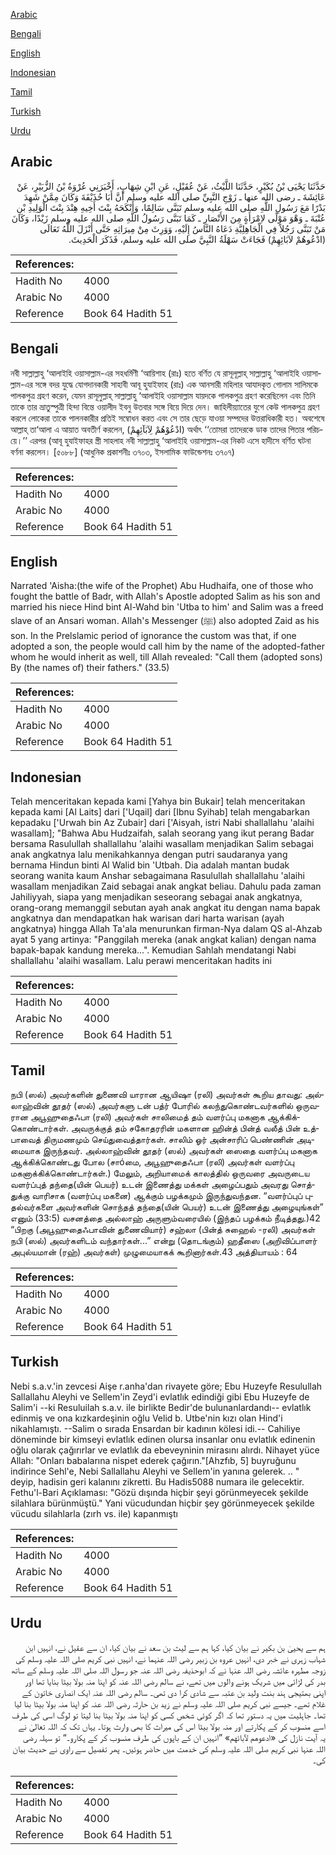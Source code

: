 [Arabic](#arabic)

[Bengali](#bengali)

[English](#english)

[Indonesian](#indonesian)

[Tamil](#tamil)

[Turkish](#turkish)

[Urdu](#urdu)

## Arabic


<div dir="rtl" lang="ar" style={{fontSize:'larger',backgroundColor:'#f8f9fa',padding:20}}>
حَدَّثَنَا يَحْيَى بْنُ بُكَيْرٍ، حَدَّثَنَا اللَّيْثُ، عَنْ عُقَيْلٍ، عَنِ ابْنِ شِهَابٍ، أَخْبَرَنِي عُرْوَةُ بْنُ الزُّبَيْرِ، عَنْ عَائِشَةَ ـ رضى الله عنها ـ زَوْجِ النَّبِيِّ صلى الله عليه وسلم أَنَّ أَبَا حُذَيْفَةَ وَكَانَ مِمَّنْ شَهِدَ بَدْرًا مَعَ رَسُولِ اللَّهِ صلى الله عليه وسلم تَبَنَّى سَالِمًا، وَأَنْكَحَهُ بِنْتَ أَخِيهِ هِنْدَ بِنْتَ الْوَلِيدِ بْنِ عُتْبَةَ ـ وَهْوَ مَوْلًى لاِمْرَأَةٍ مِنَ الأَنْصَارِ ـ كَمَا تَبَنَّى رَسُولُ اللَّهِ صلى الله عليه وسلم زَيْدًا، وَكَانَ مَنْ تَبَنَّى رَجُلاً فِي الْجَاهِلِيَّةِ دَعَاهُ النَّاسُ إِلَيْهِ، وَوَرِثَ مِنْ مِيرَاثِهِ حَتَّى أَنْزَلَ اللَّهُ تَعَالَى ‏(‏ادْعُوهُمْ لآبَائِهِمْ‏)‏ فَجَاءَتْ سَهْلَةُ النَّبِيَّ صلى الله عليه وسلم، فَذَكَرَ الْحَدِيثَ‏.‏
</div>
<div style={{backgroundColor:'#f8f9fa',padding:20, marginBottom: 10}}><table> <thead> <tr> <th>References:</th> <th></th> </tr> </thead> <tbody><tr><td>Hadith No</td><td>4000</td></tr><tr><td>Arabic No</td><td>4000</td></tr><tr><td>Reference</td><td>Book 64 Hadith 51</td></tr></tbody></table></div>

## Bengali


<div dir="ltr" lang="bn" style={{fontSize:'larger',backgroundColor:'#f8f9fa',padding:20}}>
নবী সাল্লাল্লাহু ‘আলাইহি ওয়াসাল্লাম-এর সহধর্মিণী ‘আয়িশাহ (রাঃ) হতে বর্ণিত যে রাসূলূল্লাহ্ সাল্লাল্লাহু ‘আলাইহি ওয়াসাল্লাম-এর সঙ্গে বদর যুদ্ধে যোগদানকারী সাহাবী আবূ হুযাইফাহ (রাঃ) এক আনসারী মহিলার আযাদকৃত গোলাম সালিমকে পালকপুত্র গ্রহণ করেন, যেমন রাসূলুল্লাহ্ সাল্লাল্লাহু ‘আলাইহি ওয়াসাল্লাম যায়দকে পালকপুত্র গ্রহণ করেছিলেন এবং তিনি তাকে তার ভ্রাতুস্পুত্রী হিন্দা বিন্তে ওয়ালীদ ইবনু উতবার সঙ্গে বিয়ে দিয়ে দেন। জাহিলীয়্যাতের যুগে কেউ পালকপুত্র গ্রহণ করলে লোকেরা তাকে পালনকারীর প্রতিই সম্বোধন করত এবং সে তার ছেড়ে যাওয়া সম্পদের উত্তরাধিকারী হত। অবশেষে আল্লাহ্ তা‘আলা এ আয়াত অবতীর্ণ করলেন, (ادْعُوْهُمْ لِآبَآئِهِمْ) অর্থাৎ ‘‘তোমরা তাদেরকে ডাক তাদের পিতার পরিচয়ে।’’ এরপর (আবূ হুযাইফাহর স্ত্রী সাহলাহ নবী সাল্লাল্লাহু ‘আলাইহি ওয়াসাল্লাম-এর নিকট এসে হাদীসে বর্ণিত ঘটনা বর্ণনা করলেন। [৫০৮৮] (আধুনিক প্রকাশনীঃ ৩৭০৩, ইসলামিক ফাউন্ডেশনঃ ৩৭০৭)
</div>
<div style={{backgroundColor:'#f8f9fa',padding:20, marginBottom: 10}}><table> <thead> <tr> <th>References:</th> <th></th> </tr> </thead> <tbody><tr><td>Hadith No</td><td>4000</td></tr><tr><td>Arabic No</td><td>4000</td></tr><tr><td>Reference</td><td>Book 64 Hadith 51</td></tr></tbody></table></div>

## English


<div dir="ltr" lang="en" style={{fontSize:'larger',backgroundColor:'#f8f9fa',padding:20}}>
Narrated 'Aisha:(the wife of the Prophet) Abu Hudhaifa, one of those who fought the battle of Badr, with Allah's Apostle adopted Salim as his son and married his niece Hind bint Al-Wahd bin 'Utba to him' and Salim was a freed slave of an Ansari woman. Allah's Messenger (ﷺ) also adopted Zaid as his son. In the Prelslamic period of ignorance the custom was that, if one adopted a son, the people would call him by the name of the adopted-father whom he would inherit as well, till Allah revealed: "Call them (adopted sons) By (the names of) their fathers." (33.5)
</div>
<div style={{backgroundColor:'#f8f9fa',padding:20, marginBottom: 10}}><table> <thead> <tr> <th>References:</th> <th></th> </tr> </thead> <tbody><tr><td>Hadith No</td><td>4000</td></tr><tr><td>Arabic No</td><td>4000</td></tr><tr><td>Reference</td><td>Book 64 Hadith 51</td></tr></tbody></table></div>

## Indonesian


<div dir="ltr" lang="id" style={{fontSize:'larger',backgroundColor:'#f8f9fa',padding:20}}>
Telah menceritakan kepada kami [Yahya bin Bukair] telah menceritakan kepada kami [Al Laits] dari ['Uqail] dari [Ibnu Syihab] telah mengabarkan kepadaku ['Urwah bin Az Zubair] dari ['Aisyah, istri Nabi shallallahu 'alaihi wasallam]; "Bahwa Abu Hudzaifah, salah seorang yang ikut perang Badar bersama Rasulullah shallallahu 'alaihi wasallam menjadikan Salim sebagai anak angkatnya lalu menikahkannya dengan putri saudaranya yang bernama Hindun binti Al Walid bin 'Utbah. Dia adalah mantan budak seorang wanita kaum Anshar sebagaimana Rasulullah shallallahu 'alaihi wasallam menjadikan Zaid sebagai anak angkat beliau. Dahulu pada zaman Jahiliyyah, siapa yang menjadikan seseorang sebagai anak angkatnya, orang-orang memanggil sebutan ayah anak angkat itu dengan nama bapak angkatnya dan mendapatkan hak warisan dari harta warisan (ayah angkatnya) hingga Allah Ta'ala menurunkan firman-Nya dalam QS al-Ahzab ayat 5 yang artinya: "Panggilah mereka (anak angkat kalian) dengan nama bapak-bapak kandung mereka...". Kemudian Sahlah mendatangi Nabi shallallahu 'alaihi wasallam. Lalu perawi menceritakan hadits ini
</div>
<div style={{backgroundColor:'#f8f9fa',padding:20, marginBottom: 10}}><table> <thead> <tr> <th>References:</th> <th></th> </tr> </thead> <tbody><tr><td>Hadith No</td><td>4000</td></tr><tr><td>Arabic No</td><td>4000</td></tr><tr><td>Reference</td><td>Book 64 Hadith 51</td></tr></tbody></table></div>

## Tamil


<div dir="ltr" lang="ta" style={{fontSize:'larger',backgroundColor:'#f8f9fa',padding:20}}>
நபி (ஸல்) அவர்களின் துணைவி யாரான ஆயிஷா (ரலி) அவர்கள் கூறிய தாவது: அல்லாஹ்வின் தூதர் (ஸல்) அவர்களு டன் பத்ர் போரில் கலந்துகொண்டவர்களில் ஒருவரான அபூஹுதைஃபா (ரலி) அவர்கள் சாலிமைத் தம் வளர்ப்பு மகனாக ஆக்கிக்கொண்டார்கள். அவருக்குத் தம் சகோதரரின் மகளான ஹின்த் பின்த் வலீத் பின் உத்பாவைத் திருமணமும் செய்துவைத்தார்கள். சாலிம் ஓர் அன்சாரிப் பெண்ணின் அடிமையாக இருந்தவர். அல்லாஹ்வின் தூதர் (ஸல்) அவர்கள் ஸைதை வளர்ப்பு மகனாக ஆக்கிக்கொண்டது போல (சாóமை, அபூஹுதைஃபா (ரலி) அவர்கள் வளர்ப்பு மகனாக்கிக்கொண்டார்கள்.) மேலும், அறியாமைக் காலத்தில் ஒருவரை அவருடைய வளர்ப்புத் தந்தை(யின் பெயர்) உடன் இணைத்து மக்கள் அழைப்பதும் அவரது சொத்துக்கு வாரிசாக (வளர்ப்பு மகனை) ஆக்கும் பழக்கமும் இருந்துவந்தன. “வளர்ப்புப் புதல்வர்களை அவர்களின் சொந்தத் தந்தை(யின் பெயர்) உடன் இணைத்து அழையுங்கள்” எனும் (33:5) வசனத்தை அல்லாஹ் அருளும்வரையில் (இந்தப் பழக்கம் நீடித்தது.)42 “பிறகு (அபூஹுதைஃபாவின் துணைவியார்) சஹ்லா (பின்த் சுஹைல் -ரலி) அவர்கள் நபி (ஸல்) அவர்களிடம் வந்தார்கள்...” என்று (தொடங்கும்) ஹதீஸை (அறிவிப்பாளர் அபுல்யமான் (ரஹ்) அவர்கள்) முழுமையாகக் கூறினார்கள்.43 அத்தியாயம் : 64
</div>
<div style={{backgroundColor:'#f8f9fa',padding:20, marginBottom: 10}}><table> <thead> <tr> <th>References:</th> <th></th> </tr> </thead> <tbody><tr><td>Hadith No</td><td>4000</td></tr><tr><td>Arabic No</td><td>4000</td></tr><tr><td>Reference</td><td>Book 64 Hadith 51</td></tr></tbody></table></div>

## Turkish


<div dir="ltr" lang="tr" style={{fontSize:'larger',backgroundColor:'#f8f9fa',padding:20}}>
Nebi s.a.v.'in zevcesi Aişe r.anha'dan rivayete göre; Ebu Huzeyfe Resulullah Sallallahu Aleyhi ve Sellem'in Zeyd'i evlatlık edindiği gibi Ebu Huzeyfe de Salim'i --ki Resuluilah s.a.v. ile birlikte Bedir'de bulunanlardandı-- evlatlık edinmiş ve ona kızkardeşinin oğlu Velid b. Utbe'nin kızı olan Hind'i nikahlamıştı. --Salim o sırada Ensardan bir kadının kölesi idi.-- Cahiliye döneminde bir kimseyi evlatlık edinen olursa insanlar onu evlatlık edinenin oğlu olarak çağırırlar ve evlatlık da ebeveyninin mirasını alırdı. Nihayet yüce Allah: "Onları babalarına nispet ederek çağırın."[Ahzfıb, 5] buyruğunu indirince Sehl'e, Nebi Sallallahu Aleyhi ve Sellem'in yanına gelerek. .. " deyip, hadisin geri kalanını zikretti. Bu Hadis5088 numara ile gelecektir. Fethu'l-Bari Açıklaması: "Gözü dışında hiçbir şeyi görünmeyecek şekilde silahlara bürünmüştü." Yani vücudundan hiçbir şey görünmeyecek şekilde vücudu silahlarla (zırh vs. ile) kapanmıştı
</div>
<div style={{backgroundColor:'#f8f9fa',padding:20, marginBottom: 10}}><table> <thead> <tr> <th>References:</th> <th></th> </tr> </thead> <tbody><tr><td>Hadith No</td><td>4000</td></tr><tr><td>Arabic No</td><td>4000</td></tr><tr><td>Reference</td><td>Book 64 Hadith 51</td></tr></tbody></table></div>

## Urdu


<div dir="rtl" lang="ur" style={{fontSize:'larger',backgroundColor:'#f8f9fa',padding:20}}>
ہم سے یحییٰ بن بکیر نے بیان کیا، کہا ہم سے لیث بن سعد نے بیان کیا، ان سے عقیل نے، انہیں ابن شہاب زہری نے خبر دی، انہیں عروہ بن زبیر رضی اللہ عنہما نے، انہیں نبی کریم صلی اللہ علیہ وسلم کی زوجہ مطہرہ عائشہ رضی اللہ عنہا نے کہ ابوحذیفہ رضی اللہ عنہ جو رسول اللہ صلی اللہ علیہ وسلم کے ساتھ بدر کی لڑائی میں شریک ہونے والوں میں تھے، نے سالم رضی اللہ عنہ کو اپنا منہ بولا بیٹا بنایا تھا اور اپنی بھتیجی ہند بنت ولید بن عتبہ سے شادی کرا دی تھی۔ سالم رضی اللہ عنہ ایک انصاری خاتون کے غلام تھے۔ جیسے نبی کریم صلی اللہ علیہ وسلم نے زید بن حارثہ رضی اللہ عنہ کو اپنا منہ بولا بیٹا بنا لیا تھا۔ جاہلیت میں یہ دستور تھا کہ اگر کوئی شخص کسی کو اپنا منہ بولا بیٹا بنا لیتا تو لوگ اسی کی طرف اسے منسوب کر کے پکارتے اور منہ بولا بیٹا اس کی میراث کا بھی وارث ہوتا۔ یہاں تک کہ اللہ تعالیٰ نے یہ آیت نازل کی «ادعوهم لآبائهم‏» ”انہیں ان کے باپوں کی طرف منسوب کر کے پکارو۔“ تو سہلہ رضی اللہ عنہا نبی کریم صلی اللہ علیہ وسلم کی خدمت میں حاضر ہوئیں۔ پھر تفصیل سے راوی نے حدیث بیان کی۔
</div>
<div style={{backgroundColor:'#f8f9fa',padding:20, marginBottom: 10}}><table> <thead> <tr> <th>References:</th> <th></th> </tr> </thead> <tbody><tr><td>Hadith No</td><td>4000</td></tr><tr><td>Arabic No</td><td>4000</td></tr><tr><td>Reference</td><td>Book 64 Hadith 51</td></tr></tbody></table></div>